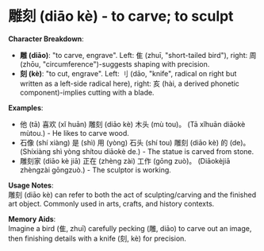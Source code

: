 # **雕刻 (diāo kè) - to carve; to sculpt**

**Character Breakdown**:  
- **雕 (diāo)**: "to carve, engrave". Left: 隹 (zhuī, "short-tailed bird"), right: 周 (zhōu, "circumference")-suggests shaping with precision.  
- **刻 (kè)**: "to cut, engrave". Left: 刂 (dāo, "knife", radical on right but written as a left-side radical here), right: 亥 (hài, a derived phonetic component)-implies cutting with a blade.

**Examples**:  
- 他 (tā) 喜欢 (xǐ huān) 雕刻 (diāo kè) 木头 (mù tou)。 (Tā xǐhuān diāokè mùtou.) - He likes to carve wood.  
- 石像 (shí xiàng) 是 (shì) 用 (yòng) 石头 (shí tou) 雕刻 (diāo kè) 的 (de)。 (Shíxiàng shì yòng shítou diāokè de.) - The statue is carved from stone.  
- 雕刻家 (diāo kè jiā) 正在 (zhèng zài) 工作 (gōng zuò)。 (Diāokèjiā zhèngzài gōngzuò.) - The sculptor is working.

**Usage Notes**:  
雕刻 (diāo kè) can refer to both the act of sculpting/carving and the finished art object. Commonly used in arts, crafts, and history contexts.

**Memory Aids**:  
Imagine a bird (隹, zhuī) carefully pecking (雕, diāo) to carve out an image, then finishing details with a knife (刻, kè) for precision.